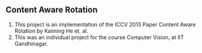 ## Content Aware Rotation 
1. This project is an implementation of the ICCV 2013 Paper Content Aware Rotation by Kaiming He et. al. 
2. This was an individual project for the course Computer Vision, at IIT Gandhinagar.
